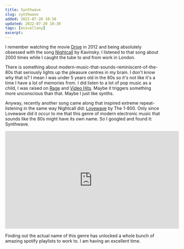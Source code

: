 ```yaml
---
title: Synthwave
slug: synthwave
added: 2022-07-20 10:30
updated: 2022-07-20 10:30
tags: [miscellany]
excerpt:
---
```


I remember watching the movie [Drive](https://www.imdb.com/title/tt0780504/) in 2012 and being absolutely obsessed with the song [Nightcall](https://www.youtube.com/watch?v=MV_3Dpw-BRY) by Kavinsky. I listened to that song about 2000 times while I caught the tube to and from work in London.

There is something about modern-music-that-sounds-reminiscent-of-the-80s that seriously lights up the pleasure centres in my brain. I don't know why that is? I mean I was under 5 years old in the 80s so it's not like it's a time I have a lot of memories from. I did listen to a lot of pop music as a child, I was raised on [Rage](<https://en.wikipedia.org/wiki/Rage_(TV_program)>) and [Video Hits](<https://en.wikipedia.org/wiki/Video_Hits_(Australian_TV_series)>). Maybe it triggers something more unconscious than that. Maybe I just like synths.

Anyway, recently another song came along that inspired extreme repeat-listening in the same way Nightcall did: [Lovewave](https://www.youtube.com/watch?v=X_XjmZ7YG-E) by The 1-800. Only since Lovewave did it occur to me that this genre of modern electronic music that sounds like the 80s might have its own name. So I googled and found it: Synthwave.

<div style="text-align: center">
<iframe width="560" height="315" src="https://www.youtube.com/embed/X_XjmZ7YG-E" title="YouTube video player" frameborder="0" allow="accelerometer; autoplay; clipboard-write; encrypted-media; gyroscope; picture-in-picture" allowfullscreen></iframe>
</div>

Finding out the actual name of this genre has unlocked a whole bunch of amazing spotify playlists to work to. I am having an excellent time.
